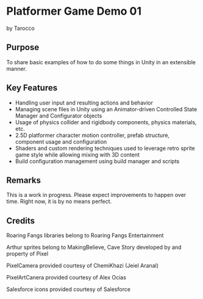 Platformer Game Demo 01
=====

by Tarocco

Purpose
-----

To share basic examples of how to do some things in Unity in an extensible manner.

Key Features
-----

- Handling user input and resulting actions and behavior
- Managing scene files in Unity using an Animator-driven Controlled State Manager and Configurator objects
- Usage of physics collider and rigidbody components, physics materials, etc.
- 2.5D platformer character motion controller, prefab structure, component usage and configuration
- Shaders and custom rendering techniques used to leverage retro sprite game style while allowing mixing with 3D content
- Build configuration management using build manager and scripts

Remarks
-----

This is a work in progress. Please expect improvements to happen over time. Right now, it is by no means perfect.


Credits
-----

Roaring Fangs libraries belong to Roaring Fangs Entertainment

Arthur sprites belong to MakingBelieve, Cave Story developed by and property of Pixel

PixelCamera provided courtesy of ChemiKhazi (Jeiel Aranal)

PixelArtCanera provided courtesy of Alex Ocias

Salesforce icons provided courtesy of Salesforce

